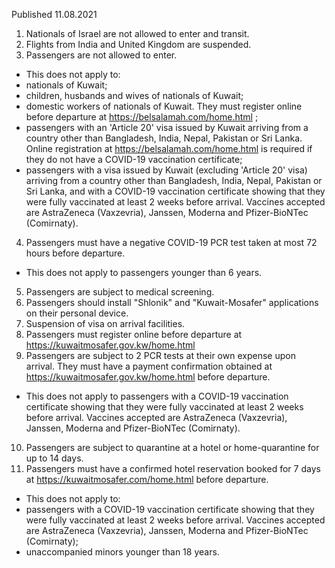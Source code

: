 Published 11.08.2021
1. Nationals of Israel are not allowed to enter and transit.
2. Flights from India and United Kingdom are suspended.
3. Passengers are not allowed to enter.
- This does not apply to:
- nationals of Kuwait;
- children, husbands and wives of nationals of Kuwait;
- domestic workers of nationals of Kuwait. They must register online before departure at <a href="https://belsalamah.com/home.html">https://belsalamah.com/home.html</a> ;
- passengers with an 'Article 20' visa issued by Kuwait arriving from a country other than Bangladesh, India, Nepal, Pakistan or Sri Lanka. Online registration at <a href="https://belsalamah.com/home.html">https://belsalamah.com/home.html</a> is required if they do not have a COVID-19 vaccination certificate;
- passengers with a visa issued by Kuwait (excluding 'Article 20' visa) arriving from a country other than Bangladesh, India, Nepal, Pakistan or Sri Lanka, and with a COVID-19 vaccination certificate showing that they were fully vaccinated at least 2 weeks before arrival. Vaccines accepted are AstraZeneca (Vaxzevria), Janssen, Moderna and Pfizer-BioNTec (Comirnaty).
4. Passengers must have a negative COVID-19 PCR test taken at most 72 hours before departure. 
- This does not apply to passengers younger than 6 years.
5. Passengers are subject to medical screening.
6. Passengers should install "Shlonik" and "Kuwait-Mosafer" applications on their personal device.
7. Suspension of visa on arrival facilities.
8. Passengers must register online before departure at <a href="https://kuwaitmosafer.gov.kw/home.html">https://kuwaitmosafer.gov.kw/home.html</a> 
9. Passengers are subject to 2 PCR tests at their own expense upon arrival. They must have a payment confirmation obtained at <a href="https://kuwaitmosafer.gov.kw/home.html">https://kuwaitmosafer.gov.kw/home.html</a> before departure.
- This does not apply to passengers with a COVID-19 vaccination certificate showing that they were fully vaccinated at least 2 weeks before arrival. Vaccines accepted are AstraZeneca (Vaxzevria), Janssen, Moderna and Pfizer-BioNTec (Comirnaty).
10. Passengers are subject to quarantine at a hotel or home-quarantine for up to 14 days.
11. Passengers must have a confirmed hotel reservation booked for 7 days at <a href="https://kuwaitmosafer.com/home.html">https://kuwaitmosafer.com/home.html</a> before departure. 
- This does not apply to:
- passengers with a COVID-19 vaccination certificate showing that they were fully vaccinated at least 2 weeks before arrival. Vaccines accepted are AstraZeneca (Vaxzevria), Janssen, Moderna and Pfizer-BioNTec (Comirnaty);
- unaccompanied minors younger than 18 years.

